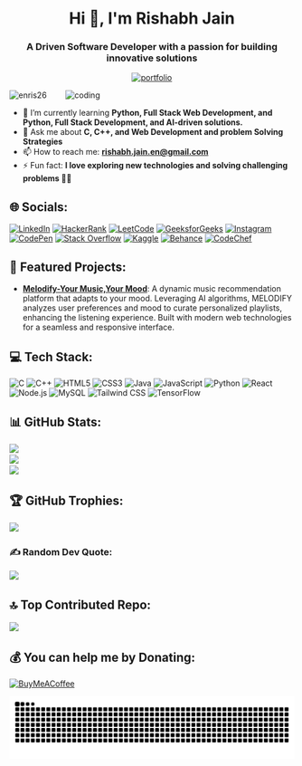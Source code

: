<h1 align="center">Hi 👋, I'm Rishabh Jain</h1>
<h3 align="center">A Driven Software Developer with a passion for building innovative solutions</h3>

<p align="center">
  <a href="https://rishabh-jain.vercel.app" target="_blank">
    <img src="https://img.shields.io/badge/Portfolio-%23000000.svg?style=for-the-badge&logo=firefox&logoColor=white" alt="portfolio" />
  </a>
</p>

<img align="right" width="405" alt="coding" src="https://media.giphy.com/media/v1.Y2lkPTc5MGI3NjExMXZ6ZTlqN2RvODFmd2w4dzUzMnQwNDFibHhtcG1jNm5ma2N4N2t1diZlcD12MV9pbnRlcm5hbF9naWZfYnlfaWQmY3Q9Zw/qgQUggAC3Pfv687qPC/giphy.gif">

<p align="left"> <img src="https://komarev.com/ghpvc/?username=enris26&label=Profile%20views&color=0e75b6&style=flat" alt="enris26" /> </p>

- 🌱 I’m currently learning **Python, Full Stack Web Development, and Python, Full Stack Development, and AI-driven solutions.**
- 💬 Ask me about **C, C++, and Web Development and problem Solving Strategies**
- 📫 How to reach me: **rishabh.jain.en@gmail.com**
- ⚡ Fun fact: **I love exploring new technologies and solving challenging problems 🧑‍💻**

## 🌐 Socials:
[![LinkedIn](https://img.shields.io/badge/LinkedIn-%230077B5.svg?logo=linkedin&logoColor=white)](https://linkedin.com/in/rishabh-jain-enris) 
[![HackerRank](https://img.shields.io/badge/HackerRank-%232EC866.svg?logo=hackerrank&logoColor=white)](https://www.hackerrank.com/enris26) 
[![LeetCode](https://img.shields.io/badge/LeetCode-%23FFA116.svg?logo=leetcode&logoColor=white)](https://www.leetcode.com/enris26) 
[![GeeksforGeeks](https://img.shields.io/badge/GeeksforGeeks-%2300C853.svg?logo=geeksforgeeks&logoColor=white)](https://auth.geeksforgeeks.org/user/enris26) 
[![Instagram](https://img.shields.io/badge/Instagram-%23E4405F.svg?logo=Instagram&logoColor=white)](https://instagram.com/coders.thinking) 
[![CodePen](https://img.shields.io/badge/CodePen-%23000000.svg?logo=codepen&logoColor=white)](https://codepen.io/rishabh-jain-the-styleful) 
[![Stack Overflow](https://img.shields.io/badge/StackOverflow-%23F58025.svg?logo=stackoverflow&logoColor=white)](https://stackoverflow.com/users/23347586) 
[![Kaggle](https://img.shields.io/badge/Kaggle-%230FA0E6.svg?logo=kaggle&logoColor=white)](https://kaggle.com/enris26) 
[![Behance](https://img.shields.io/badge/Behance-%23176BEF.svg?logo=behance&logoColor=white)](https://www.behance.net/rishabhjain205) 
[![CodeChef](https://img.shields.io/badge/CodeChef-%235B4638.svg?logo=codechef&logoColor=white)](https://www.codechef.com/users/rishabh2004)

## 🚀 Featured Projects:
- **[Melodify-Your Music,Your Mood](https://melodify-two.vercel.app/)**: A dynamic music recommendation platform that adapts to your mood. Leveraging AI algorithms, MELODIFY analyzes user preferences and mood to curate personalized playlists, enhancing the listening experience. Built with modern web technologies for a seamless and responsive interface.

## 💻 Tech Stack:
![C](https://img.shields.io/badge/C-%2300599C.svg?style=plastic&logo=c&logoColor=white) 
![C++](https://img.shields.io/badge/C++-%2300599C.svg?style=plastic&logo=cplusplus&logoColor=white) 
![HTML5](https://img.shields.io/badge/HTML5-%23E34F26.svg?style=plastic&logo=html5&logoColor=white) 
![CSS3](https://img.shields.io/badge/CSS3-%231572B6.svg?style=plastic&logo=css3&logoColor=white) 
![Java](https://img.shields.io/badge/Java-%23ED8B00.svg?style=plastic&logo=java&logoColor=white) 
![JavaScript](https://img.shields.io/badge/JavaScript-%23F7DF1E.svg?style=plastic&logo=javascript&logoColor=%23323330) 
![Python](https://img.shields.io/badge/Python-3670A0?style=plastic&logo=python&logoColor=ffdd54) 
![React](https://img.shields.io/badge/React-%2361DAFB.svg?style=plastic&logo=react&logoColor=%2320232a) 
![Node.js](https://img.shields.io/badge/Node.js-%236DA55F.svg?style=plastic&logo=node.js&logoColor=white) 
![MySQL](https://img.shields.io/badge/MySQL-%234479A1.svg?style=plastic&logo=mysql&logoColor=white) 
![Tailwind CSS](https://img.shields.io/badge/Tailwind%20CSS-%2338B2AC.svg?style=plastic&logo=tailwind-css&logoColor=white) 
![TensorFlow](https://img.shields.io/badge/TensorFlow-%23FF6F00.svg?style=plastic&logo=tensorflow&logoColor=white)

## 📊 GitHub Stats:
![](https://github-readme-stats.vercel.app/api/top-langs/?username=enris26&theme=dark&hide_border=false&include_all_commits=false&count_private=false&layout=compact)<br/>
![](https://github-readme-stats.vercel.app/api?username=enris26&theme=dark&hide_border=false&include_all_commits=false&count_private=false)<br/>
![](https://github-readme-streak-stats.herokuapp.com/?user=enris26&theme=dark&hide_border=false)<br/>

## 🏆 GitHub Trophies:
![](https://github-profile-trophy.vercel.app/?username=enris26&theme=github_dark&no-frame=true&no-bg=false&margin-w=4)

### ✍️ Random Dev Quote:
![](https://quotes-github-readme.vercel.app/api?type=horizontal&theme=radical)

## 🔝 Top Contributed Repo:
![](https://github-contributor-stats.vercel.app/api?username=enris26&limit=5&theme=dark&combine_all_yearly_contributions=true)

## 💰 You can help me by Donating:
[![BuyMeACoffee](https://img.shields.io/badge/Buy%20Me%20a%20Coffee-ffdd00?style=for-the-badge&logo=buy-me-a-coffee&logoColor=black)](https://buymeacoffee.com/enris26)

<img src="https://raw.githubusercontent.com/RishabhJ-26/RishabhJ-26/output/github-contribution-grid-snake.svg" alt="snake gif" width="800" />


